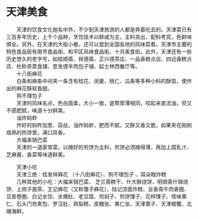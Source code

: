 # 天津美食  

&emsp;&emsp;天津的饮食文化驰名中外，不少到天津旅游的人都是奔着吃去的。天津菜已有三百多年历史，上千个品种，烹饪技术以鲜咸为主，主料突出，配料考究，色鲜味俱全。另外，在天津的大街小巷，还可以尝到全国各地的风味菜肴。天津市主要的特色食品街有南市食品街、和平区风味食品街、十月美食街。此外，天津还有一些历史悠久的老字号，如桂顺斋、祥德斋、正兴德茶庄、一品香糕点店、四远香糕点店、杜称奇蒸食铺、恩发德羊肉包子铺、起士林西餐厅等。   
&emsp;&emsp;十八街麻花  
&emsp;&emsp;白条和麻条中间夹一条含有桂花、闵姜、桃仁、瓜条等多种小料的酥馅，使炸出的麻花酥软香甜。   
&emsp;&emsp;狗不理包子  
&emsp;&emsp;天津的风味名点，色白面柔，大小一致，底帮厚薄相同，咬起来直流油，但又不感肥腻，味道十分鲜美。   
&emsp;&emsp;油炸蚂蚱  
&emsp;&emsp;炸好的蚂昨加葱、蒜丝。油炸蚂蚱，肥而不腻，又酥又香又脆，如果夹在刚刚烙熟的热饼里，满口异香。   
&emsp;&emsp;大福来锅巴菜  
&emsp;&emsp;天津的一道家常菜，以摊好的煎饼为主料，煎饼必须摊得薄，再加上腐乳汁、芝麻酱、香菜等味道鲜美。   
  
&emsp;&emsp;天津小吃  
&emsp;&emsp;天津三绝：桂发祥麻花 （十八街麻花）、狗不理包子 、耳朵眼炸糕  
&emsp;&emsp;几种其他的小吃：大福来锅巴菜、 芝兰斋糕干、什大酥烧饼、明顺斋什锦烧饼、上岗子面茶、王记麻花（又称馓子麻花）、陆记烫面炸糕、豆香斋牛肉香圈、豆皮卷圈、白记水饺、水爆肚、老豆腐、煎焖子、煎饼馃子、花样馃子、怪味果仁、石头门坎素包、罗汉肚、熟梨糕、皮糖张、果仁张、天津栗子、天津螃蟹、北塘海鲜。   
